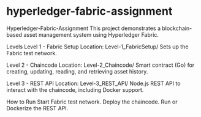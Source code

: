 # hyperledger-fabric-assignment
Hyperledger-Fabric-Assignment
This project demonstrates a blockchain-based asset management system using Hyperledger Fabric.

Levels
Level 1 - Fabric Setup
Location: Level-1_FabricSetup/
Sets up the Fabric test network.

Level 2 - Chaincode
Location: Level-2_Chaincode/
Smart contract (Go) for creating, updating, reading, and retrieving asset history.

Level 3 - REST API
Location: Level-3_REST_API/
Node.js REST API to interact with the chaincode, including Docker support.

How to Run
Start Fabric test network.
Deploy the chaincode.
Run or Dockerize the REST API.
